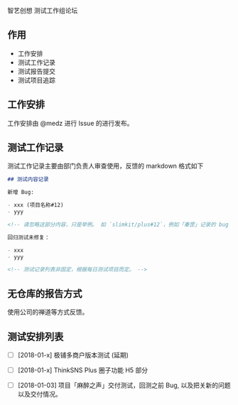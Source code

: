 智艺创想 测试工作组论坛

## 作用

- 工作安排
- 测试工作记录
- 测试报告提交
- 测试项目追踪

## 工作安排

工作安排由 @medz 进行 Issue 的进行发布。

## 测试工作记录

测试工作记录主要由部门负责人审查使用，反馈的 markdown 格式如下

```markdown
## 测试内容记录

新增 Bug:

- xxx (项目名称#12)
- yyy

<!-- 请忽略这部分内容，只是举例。 如 `slimkit/plus#12`，例如「秦罡」记录的 bug 写为 `zhiyicx/plus-qingang-pc#1` 格式。 -->

回归测试未修复：

- xxx
- yyy

<!-- 测试记录列表非固定，根据每日测试项目而定。 -->

```

## 无仓库的报告方式

使用公司的禅道等方式反馈。

## 测试安排列表

- [ ] [2018-01-x] 极铺多商户版本测试 (延期)
- [ ] [2018-01-x] ThinkSNS Plus 圈子功能 H5 部分
- [ ] [2018-01-03] 项目「麻醉之声」交付测试，回测之前 Bug, 以及把关新的问题以及交付情况。

